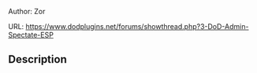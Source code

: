 Author: Zor

URL: https://www.dodplugins.net/forums/showthread.php?3-DoD-Admin-Spectate-ESP

## Description

